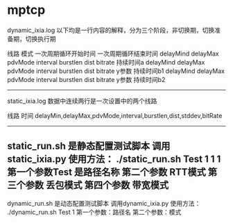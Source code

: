 # mptcp
dynamic_ixia.log 以下均是一行内容的解释，分为三个阶段，非切换期，切换准备期，切换执行期

线路 模式 一次周期循环开始时间 一次周期循环结束时间 
delayMind delayMax pdvMode interval	burstlen dist bitrate 持续时间a 
delayMind delayMax pdvMode interval burstlen dist bitrate y参数 持续时间b1 
delayMind delayMax pdvMode interval burstlen dist bitrate y参数 持续时间b2

----------------------------------------------------------------------------------------
static_ixia.log  数据中连续两行是一次设置中的两个线路 

线路 时间 delayMin,delayMax,pdvMode,interval,burstlen,dist,stddev,bitRate


----------------------------------------------------------------------------------------

static_run.sh 是静态配置测试脚本 调用static_ixia.py
使用方法： ./static_run.sh Test 1 1 1
第一个参数Test 是路径名称 
第二个参数 RTT模式
第三个参数 丢包模式
第四个参数 带宽模式
--------------------------------------------------------------
dynamic_run.sh 是动态配置测试脚本 调用dynamic_ixia.py
使用方法： ./dynamic_run.sh Test 1
第一个参数：路径名
第二个参数：模式
